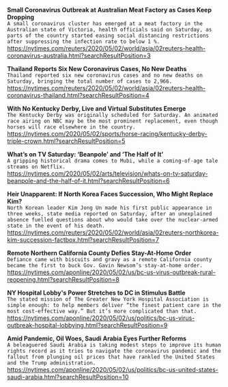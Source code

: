 **Small Coronavirus Outbreak at Australian Meat Factory as Cases Keep Dropping**\
`A small coronavirus cluster has emerged at a meat factory in the Australian state of Victoria, health officials said on Saturday, as parts of the country started easing social distancing restrictions after suppressing the infection rate to below 1 %.`\
https://nytimes.com/reuters/2020/05/02/world/asia/02reuters-health-coronavirus-australia.html?searchResultPosition=3

**Thailand Reports Six New Coronavirus Cases, No New Deaths**\
`Thailand reported six new coronavirus cases and no new deaths on Saturday, bringing the total number of cases to 2,966. `\
https://nytimes.com/reuters/2020/05/02/world/asia/02reuters-health-coronavirus-thailand.html?searchResultPosition=4

**With No Kentucky Derby, Live and Virtual Substitutes Emerge**\
`The Kentucky Derby was originally scheduled for Saturday. An animated race airing on NBC may be the most prominent replacement, even though horses will race elsewhere in the country.`\
https://nytimes.com/2020/05/02/sports/horse-racing/kentucky-derby-triple-crown.html?searchResultPosition=5

**What’s on TV Saturday: ‘Beanpole’ and ‘The Half of It’**\
`A gripping historical drama comes to Mubi, while a coming-of-age tale streams on Netflix.`\
https://nytimes.com/2020/05/02/arts/television/whats-on-tv-saturday-beanpole-and-the-half-of-it.html?searchResultPosition=6

**Heir Unapparent: If North Korea Faces Succession, Who Might Replace Kim?**\
`North Korean leader Kim Jong Un made his first public appearance in three weeks, state media reported on Saturday, after an unexplained absence fuelled questions about who would take over the nuclear-armed state in the event of his death.`\
https://nytimes.com/reuters/2020/05/02/world/asia/02reuters-northkorea-kim-succession-factbox.html?searchResultPosition=7

**Remote Northern California County Defies Stay-At-Home Order**\
`Defiance came with biscuits and gravy as a remote California county became the first to buck Gov. Gavin Newsom’s stay-at-home order.`\
https://nytimes.com/aponline/2020/05/02/us/bc-us-virus-outbreak-rural-reopening.html?searchResultPosition=8

**NY Hospital Lobby's Power Stretches to DC in Stimulus Battle**\
`The stated mission of The Greater New York Hospital Association is simple enough: to help members deliver “the finest patient care in the most cost-effective way.” But it’s more complicated than that.`\
https://nytimes.com/aponline/2020/05/02/us/politics/bc-us-virus-outbreak-hospital-lobbying.html?searchResultPosition=9

**Amid Pandemic, Oil Woes, Saudi Arabia Eyes Further Reforms**\
`A beleaguered Saudi Arabia is taking modest steps to improve its human rights record as it tries to navigate the coronavirus pandemic and the fallout from plunging oil prices that have rankled the United States and the Trump administration.`\
https://nytimes.com/aponline/2020/05/02/us/politics/bc-us-united-states-saudi-arabia.html?searchResultPosition=10

